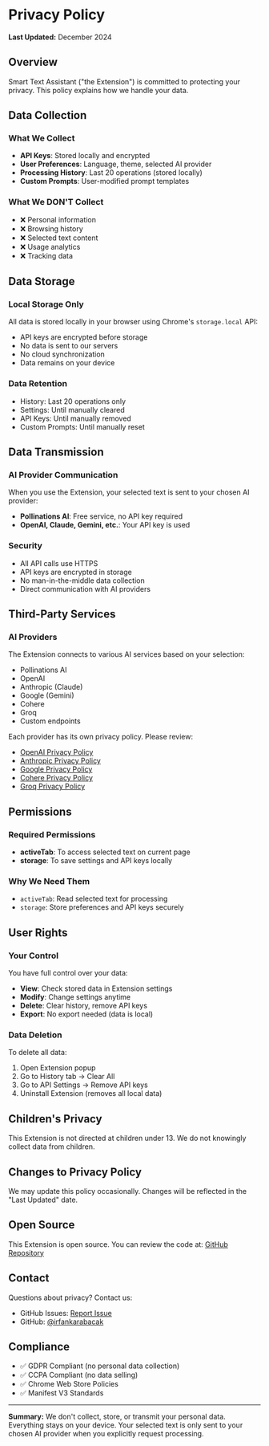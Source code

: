 # Privacy Policy

**Last Updated:** December 2024

## Overview

Smart Text Assistant ("the Extension") is committed to protecting your privacy. This policy explains how we handle your data.

## Data Collection

### What We Collect
- **API Keys**: Stored locally and encrypted
- **User Preferences**: Language, theme, selected AI provider
- **Processing History**: Last 20 operations (stored locally)
- **Custom Prompts**: User-modified prompt templates

### What We DON'T Collect
- ❌ Personal information
- ❌ Browsing history
- ❌ Selected text content
- ❌ Usage analytics
- ❌ Tracking data

## Data Storage

### Local Storage Only
All data is stored locally in your browser using Chrome's `storage.local` API:
- API keys are encrypted before storage
- No data is sent to our servers
- No cloud synchronization
- Data remains on your device

### Data Retention
- History: Last 20 operations only
- Settings: Until manually cleared
- API Keys: Until manually removed
- Custom Prompts: Until manually reset

## Data Transmission

### AI Provider Communication
When you use the Extension, your selected text is sent to your chosen AI provider:
- **Pollinations AI**: Free service, no API key required
- **OpenAI, Claude, Gemini, etc.**: Your API key is used

### Security
- All API calls use HTTPS
- API keys are encrypted in storage
- No man-in-the-middle data collection
- Direct communication with AI providers

## Third-Party Services

### AI Providers
The Extension connects to various AI services based on your selection:
- Pollinations AI
- OpenAI
- Anthropic (Claude)
- Google (Gemini)
- Cohere
- Groq
- Custom endpoints

Each provider has its own privacy policy. Please review:
- [OpenAI Privacy Policy](https://openai.com/privacy)
- [Anthropic Privacy Policy](https://www.anthropic.com/privacy)
- [Google Privacy Policy](https://policies.google.com/privacy)
- [Cohere Privacy Policy](https://cohere.com/privacy)
- [Groq Privacy Policy](https://groq.com/privacy-policy/)

## Permissions

### Required Permissions
- **activeTab**: To access selected text on current page
- **storage**: To save settings and API keys locally

### Why We Need Them
- `activeTab`: Read selected text for processing
- `storage`: Store preferences and API keys securely

## User Rights

### Your Control
You have full control over your data:
- **View**: Check stored data in Extension settings
- **Modify**: Change settings anytime
- **Delete**: Clear history, remove API keys
- **Export**: No export needed (data is local)

### Data Deletion
To delete all data:
1. Open Extension popup
2. Go to History tab → Clear All
3. Go to API Settings → Remove API keys
4. Uninstall Extension (removes all local data)

## Children's Privacy

This Extension is not directed at children under 13. We do not knowingly collect data from children.

## Changes to Privacy Policy

We may update this policy occasionally. Changes will be reflected in the "Last Updated" date.

## Open Source

This Extension is open source. You can review the code at:
[GitHub Repository](https://github.com/irfankarabacak/Smart-Text-Assistant-Extansion)

## Contact

Questions about privacy? Contact us:
- GitHub Issues: [Report Issue](https://github.com/irfankarabacak/Smart-Text-Assistant-Extansion/issues)
- GitHub: [@irfankarabacak](https://github.com/irfankarabacak)

## Compliance

- ✅ GDPR Compliant (no personal data collection)
- ✅ CCPA Compliant (no data selling)
- ✅ Chrome Web Store Policies
- ✅ Manifest V3 Standards

---

**Summary:** We don't collect, store, or transmit your personal data. Everything stays on your device. Your selected text is only sent to your chosen AI provider when you explicitly request processing.

